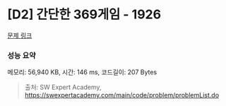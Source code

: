 # [D2] 간단한 369게임 - 1926 

[문제 링크](https://swexpertacademy.com/main/code/problem/problemDetail.do?contestProbId=AV5PTeo6AHUDFAUq) 

### 성능 요약

메모리: 56,940 KB, 시간: 146 ms, 코드길이: 207 Bytes



> 출처: SW Expert Academy, https://swexpertacademy.com/main/code/problem/problemList.do